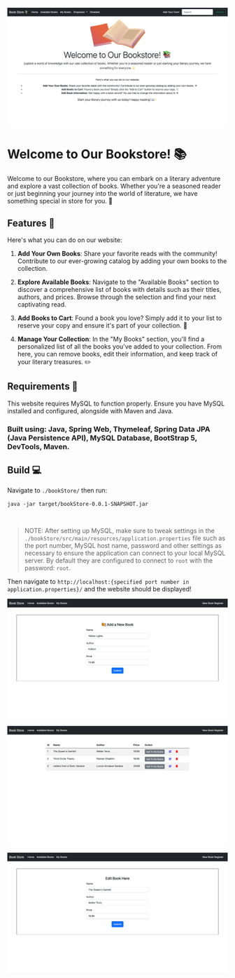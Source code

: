 ![Image1](screenshots/home-screen-page.png)

# Welcome to Our Bookstore! 📚

Welcome to our Bookstore, where you can embark on a literary adventure and explore a vast collection of books. Whether you're a seasoned reader or just beginning your journey into the world of literature, we have something special in store for you. 🌟

## Features 🚀

Here's what you can do on our website:

1. **Add Your Own Books**: Share your favorite reads with the community! Contribute to our ever-growing catalog by adding your own books to the collection. 

2. **Explore Available Books**: Navigate to the "Available Books" section to discover a comprehensive list of books with details such as their titles, authors, and prices. Browse through the selection and find your next captivating read.

3. **Add Books to Cart**: Found a book you love? Simply add it to your list to reserve your copy and ensure it's part of your collection. 🛒

4. **Manage Your Collection**: In the "My Books" section, you'll find a personalized list of all the books you've added to your collection. From here, you can remove books, edit their information, and keep track of your literary treasures. ✏️

## Requirements 👾

This website requires MySQL to function properly. Ensure you have MySQL installed and configured, alongside with Maven and Java. 



### Built using: Java, Spring Web, Thymeleaf, Spring Data JPA (Java Persistence API), MySQL Database, BootStrap 5, DevTools, Maven.

## Build 💻

Navigate to `./bookStore/` then run: 

    java -jar target/bookStore-0.0.1-SNAPSHOT.jar

<br>
    
>NOTE: After setting up MySQL, make sure to tweak settings in the `./bookStore/src/main/resources/application.properties` file such as the port number, MySQL host name, password and other settings as necessary to ensure the application can connect to your local MySQL server. By default they are configured to connect to `root` with the password: `root`.

Then navigate to `http://localhost:{specified port number in application.properties}/` and the website should be displayed!


![Image1](screenshots/new-book-page.png)

![Image1](screenshots/available-books-page.png)

![Image1](screenshots/edit-books-page.png)

